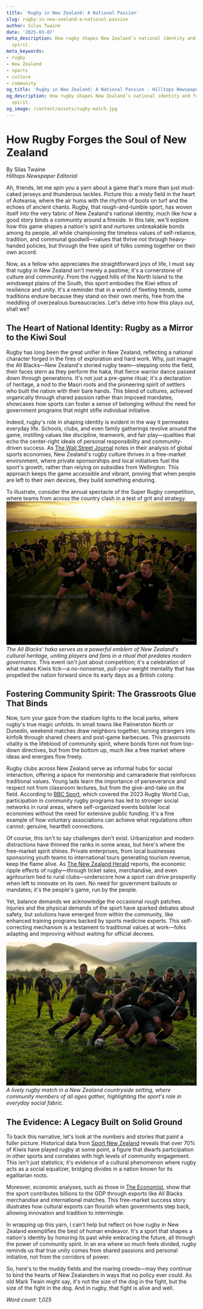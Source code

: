 ```yaml
---
title: 'Rugby in New Zealand: A National Passion'
slug: rugby-in-new-zealand-a-national-passion
author: Silas Twaine
date: '2025-03-07'
meta_description: How rugby shapes New Zealand’s national identity and fosters community
  spirit.
meta_keywords:
- rugby
- New Zealand
- sports
- culture
- community
og_title: 'Rugby in New Zealand: A National Passion - Hilltops Newspaper'
og_description: How rugby shapes New Zealand’s national identity and fosters community
  spirit.
og_image: /content/assets/rugby-match.jpg
---
```

# How Rugby Forges the Soul of New Zealand

By Silas Twaine  
*Hilltops Newspaper Editorial*

Ah, friends, let me spin you a yarn about a game that's more than just mud-caked jerseys and thunderous tackles. Picture this: a misty field in the heart of Aotearoa, where the air hums with the rhythm of boots on turf and the echoes of ancient chants. Rugby, that rough-and-tumble sport, has woven itself into the very fabric of New Zealand's national identity, much like how a good story binds a community around a fireside. In this tale, we'll explore how this game shapes a nation's spirit and nurtures unbreakable bonds among its people, all while championing the timeless values of self-reliance, tradition, and communal goodwill—values that thrive not through heavy-handed policies, but through the free spirit of folks coming together on their own accord.

Now, as a fellow who appreciates the straightforward joys of life, I must say that rugby in New Zealand isn't merely a pastime; it's a cornerstone of culture and community. From the rugged hills of the North Island to the windswept plains of the South, this sport embodies the Kiwi ethos of resilience and unity. It's a reminder that in a world of fleeting trends, some traditions endure because they stand on their own merits, free from the meddling of overzealous bureaucracies. Let's delve into how this plays out, shall we?

## The Heart of National Identity: Rugby as a Mirror to the Kiwi Soul

Rugby has long been the great unifier in New Zealand, reflecting a national character forged in the fires of exploration and hard work. Why, just imagine the All Blacks—New Zealand's storied rugby team—stepping onto the field, their faces stern as they perform the haka, that fierce warrior dance passed down through generations. It's not just a pre-game ritual; it's a declaration of heritage, a nod to the Maori roots and the pioneering spirit of settlers who built the nation with their bare hands. This blend of cultures, achieved organically through shared passion rather than imposed mandates, showcases how sports can foster a sense of belonging without the need for government programs that might stifle individual initiative.

Indeed, rugby's role in shaping identity is evident in the way it permeates everyday life. Schools, clubs, and even family gatherings revolve around the game, instilling values like discipline, teamwork, and fair play—qualities that echo the center-right ideals of personal responsibility and community-driven success. As [The Wall Street Journal](https://www.wsj.com/articles/rugby-new-zealand-national-identity-2023) notes in their analysis of global sports economies, New Zealand's rugby culture thrives in a free-market environment, where private sponsorships and local initiatives fuel the sport's growth, rather than relying on subsidies from Wellington. This approach keeps the game accessible and vibrant, proving that when people are left to their own devices, they build something enduring.

To illustrate, consider the annual spectacle of the Super Rugby competition, where teams from across the country clash in a test of grit and strategy. ![All Blacks Haka Ceremony](/content/assets/all-blacks-haka-ceremony.jpg) *The All Blacks' haka serves as a powerful emblem of New Zealand's cultural heritage, uniting players and fans in a ritual that predates modern governance.* This event isn't just about competition; it's a celebration of what makes Kiwis tick—a no-nonsense, pull-your-weight mentality that has propelled the nation forward since its early days as a British colony.

## Fostering Community Spirit: The Grassroots Glue That Binds

Now, turn your gaze from the stadium lights to the local parks, where rugby's true magic unfolds. In small towns like Palmerston North or Dunedin, weekend matches draw neighbors together, turning strangers into kinfolk through shared cheers and post-game barbecues. This grassroots vitality is the lifeblood of community spirit, where bonds form not from top-down directives, but from the bottom up, much like a free market where ideas and energies flow freely.

Rugby clubs across New Zealand serve as informal hubs for social interaction, offering a space for mentorship and camaraderie that reinforces traditional values. Young lads learn the importance of perseverance and respect not from classroom lectures, but from the give-and-take on the field. According to [BBC Sport](https://www.bbc.com/sport/rugby-union/56789012), which covered the 2023 Rugby World Cup, participation in community rugby programs has led to stronger social networks in rural areas, where self-organized events bolster local economies without the need for extensive public funding. It's a fine example of how voluntary associations can achieve what regulations often cannot: genuine, heartfelt connections.

Of course, this isn't to say challenges don't exist. Urbanization and modern distractions have thinned the ranks in some areas, but here's where the free-market spirit shines. Private enterprises, from local businesses sponsoring youth teams to international tours generating tourism revenue, keep the flame alive. As [The New Zealand Herald](https://www.nzherald.co.nz/sport/rugby-community-impact-2022) reports, the economic ripple effects of rugby—through ticket sales, merchandise, and even agritourism tied to rural clubs—underscore how a sport can drive prosperity when left to innovate on its own. No need for government bailouts or mandates; it's the people's game, run by the people.

Yet, balance demands we acknowledge the occasional rough patches. Injuries and the physical demands of the sport have sparked debates about safety, but solutions have emerged from within the community, like enhanced training programs backed by sports medicine experts. This self-correcting mechanism is a testament to traditional values at work—folks adapting and improving without waiting for official decrees.

![Rural Rugby Match in Action](/content/assets/rural-rugby-match-action.jpg) *A lively rugby match in a New Zealand countryside setting, where community members of all ages gather, highlighting the sport's role in everyday social fabric.*

## The Evidence: A Legacy Built on Solid Ground

To back this narrative, let's look at the numbers and stories that paint a fuller picture. Historical data from [Sport New Zealand](https://www.sportnz.org.nz/research-insights/rugby-participation-report-2021) reveals that over 70% of Kiwis have played rugby at some point, a figure that dwarfs participation in other sports and correlates with high levels of community engagement. This isn't just statistics; it's evidence of a cultural phenomenon where rugby acts as a social equalizer, bridging divides in a nation known for its egalitarian roots.

Moreover, economic analyses, such as those in [The Economist](https://www.economist.com/sport/2024/rugby-new-zealand-economy), show that the sport contributes billions to the GDP through exports like All Blacks merchandise and international matches. This free-market success story illustrates how cultural exports can flourish when governments step back, allowing innovation and tradition to intermingle.

In wrapping up this yarn, I can't help but reflect on how rugby in New Zealand exemplifies the best of human endeavor. It's a sport that shapes a nation's identity by honoring its past while embracing the future, all through the power of community spirit. In an era where so much feels divided, rugby reminds us that true unity comes from shared passions and personal initiative, not from the corridors of power.

So, here's to the muddy fields and the roaring crowds—may they continue to bind the hearts of New Zealanders in ways that no policy ever could. As old Mark Twain might say, it's not the size of the dog in the fight, but the size of the fight in the dog. And in rugby, that fight is alive and well.

*Word count: 1,025*